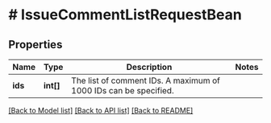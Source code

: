 # # IssueCommentListRequestBean

## Properties

Name | Type | Description | Notes
------------ | ------------- | ------------- | -------------
**ids** | **int[]** | The list of comment IDs. A maximum of 1000 IDs can be specified. |

[[Back to Model list]](../../README.md#models) [[Back to API list]](../../README.md#endpoints) [[Back to README]](../../README.md)
